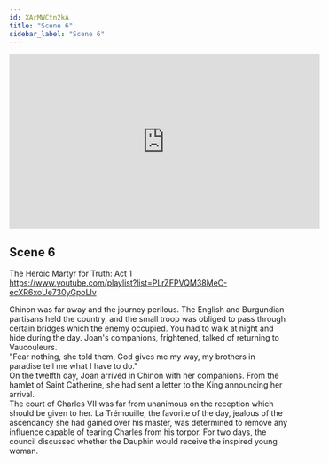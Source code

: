 ```yaml
---
id: XArMWCtn2kA
title: "Scene 6"
sidebar_label: "Scene 6"
---
```


<div class="video-float-container">
  <iframe
    width="560"
    height="315"
    src="https://www.youtube.com/embed/XArMWCtn2kA"
    title="YouTube video player"
    frameborder="0"
    allow="accelerometer; autoplay; clipboard-write; encrypted-media; gyroscope; picture-in-picture; web-share"
    referrerpolicy="strict-origin-when-cross-origin"
    allowfullscreen
  ></iframe>
</div>

## Scene 6

The Heroic Martyr for Truth: Act 1   
https://www.youtube.com/playlist?list=PLrZFPVQM38MeC-ecXR6xoUe730yGpoLlv 

Chinon was far away and the journey perilous. The English and Burgundian partisans held the country, and the small troop was obliged to pass through certain bridges which the enemy occupied. You had to walk at night and hide during the day. Joan's companions, frightened, talked of returning to Vaucouleurs.  
"Fear nothing, she told them, God gives me my way, my brothers in paradise tell me what I have to do."  
On the twelfth day, Joan arrived in Chinon with her companions. From the hamlet of Saint Catherine, she had sent a letter to the King announcing her arrival.  
The court of Charles VII was far from unanimous on the reception which should be given to her. La Trémouille, the favorite of the day, jealous of the ascendancy she had gained over his master, was determined to remove any influence capable of tearing Charles from his torpor. For two days, the council discussed whether the Dauphin would receive the inspired young woman.

